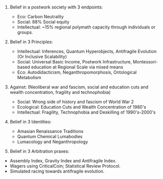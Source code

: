 

1. Belief in a postwork society with 3 endpoints:
   - Eco: Carbon Neutrality
   - Social: 88% Social equity
   - Intellectual: ~15% regional polymath capacity through individuals or groups.

2. Belief in 3 Principles:
	- Intellectual: Inferences, Quantum Hyperobjects, Antifragile Evolution (Or Inclusive Scalability)
	- Social: Universal Basic Income, Postwork Infrastructure, Montessori-based education at Regional Scale via mixed means
	- Eco: Autodidacticism, Neganthropomorphosis, Ontological Metabolism

3. Against: (Neoliberal war and fascism, social and education cuts and wealth concentration, fragility and technophobia)
   - Social: Wrong side of history and fascism of World War 2
   - Ecological: Education Cuts and Wealth Concentration of 1980's
   - Intellectual: Fragility, Technophobia and Deskilling of 1990's-2000's
 
4. Belief in 3 Identities:
	- Amasian Renaissance Traditions
	- Quantum Chemical Lumabodies
	- Lumacology and Neganthropology

5. Belief in 3 Arbitration praxes:
- Assembly Index, Gravity Index and Antifragile Index.
- Wagers using CriticalCoin; Statistical Review Protocol.
- Simulated racing towards antifragile evolution.

